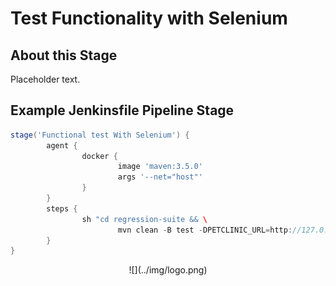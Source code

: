 # Test Functionality with Selenium

## About this Stage
Placeholder text.

## Example Jenkinsfile Pipeline Stage
```groovy
stage('Functional test With Selenium') {
		agent {
				docker {
						image 'maven:3.5.0'
						args '--net="host"'
				}
		}
		steps {
				sh "cd regression-suite && \
						mvn clean -B test -DPETCLINIC_URL=http://127.0.0.1/credit-card || true"
		}
}
```

<center id="footer">
  ![](../img/logo.png)
</center>
